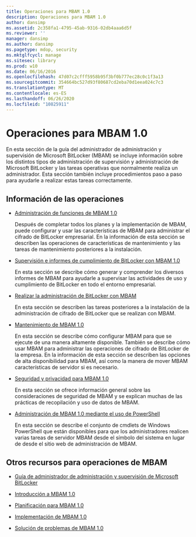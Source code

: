 ```yaml
---
title: Operaciones para MBAM 1.0
description: Operaciones para MBAM 1.0
author: dansimp
ms.assetid: 2c358fa1-4795-45ab-9316-02db4aaa6d5f
ms.reviewer: ''
manager: dansimp
ms.author: dansimp
ms.pagetype: mdop, security
ms.mktglfcycl: manage
ms.sitesec: library
ms.prod: w10
ms.date: 06/16/2016
ms.openlocfilehash: 47d07c2cfff5958b95f3bf0b777ec28c0c1f3a13
ms.sourcegitcommit: 354664bc527d93f80687cd2eba70d1eea024c7c3
ms.translationtype: MT
ms.contentlocale: es-ES
ms.lasthandoff: 06/26/2020
ms.locfileid: "10825911"
---
```

# Operaciones para MBAM 1.0


En esta sección de la guía del administrador de administración y supervisión de Microsoft BitLocker (MBAM) se incluye información sobre los distintos tipos de administración de supervisión y administración de Microsoft BitLocker y las tareas operativas que normalmente realiza un administrador. Esta sección también incluye procedimientos paso a paso para ayudarle a realizar estas tareas correctamente.

## Información de las operaciones


-   [Administración de funciones de MBAM 1.0](administering-mbam-10-features.md)

    Después de completar todos los planes y la implementación de MBAM, puede configurar y usar las características de MBAM para administrar el cifrado de BitLocker empresarial. En la información de esta sección se describen las operaciones de características de mantenimiento y las tareas de mantenimiento posteriores a la instalación.

-   [Supervisión e informes de cumplimiento de BitLocker con MBAM 1.0](monitoring-and-reporting-bitlocker-compliance-with-mbam-10.md)

    En esta sección se describe cómo generar y comprender los diversos informes de MBAM para ayudarle a supervisar las actividades de uso y cumplimiento de BitLocker en todo el entorno empresarial.

-   [Realizar la administración de BitLocker con MBAM](performing-bitlocker-management-with-mbam.md)

    En esta sección se describen las tareas posteriores a la instalación de la administración de cifrado de BitLocker que se realizan con MBAM.

-   [Mantenimiento de MBAM 1.0](maintaining-mbam-10.md)

    En esta sección se describe cómo configurar MBAM para que se ejecute de una manera altamente disponible. También se describe cómo usar MBAM para administrar las operaciones de cifrado de BitLocker de la empresa. En la información de esta sección se describen las opciones de alta disponibilidad para MBAM, así como la manera de mover MBAM características de servidor si es necesario.

-   [Seguridad y privacidad para MBAM 1.0](security-and-privacy-for-mbam-10.md)

    En esta sección se ofrece información general sobre las consideraciones de seguridad de MBAM y se explican muchas de las prácticas de recopilación y uso de datos de MBAM.

-   [Administración de MBAM 1.0 mediante el uso de PowerShell](administering-mbam-10-by-using-powershell.md)

    En esta sección se describe el conjunto de cmdlets de Windows PowerShell que están disponibles para que los administradores realicen varias tareas de servidor MBAM desde el símbolo del sistema en lugar de desde el sitio web de administración de MBAM.

## Otros recursos para operaciones de MBAM


-   [Guía de administrador de administración y supervisión de Microsoft BitLocker](index.md)

-   [Introducción a MBAM 1.0](getting-started-with-mbam-10.md)

-   [Planificación para MBAM 1.0](planning-for-mbam-10.md)

-   [Implementación de MBAM 1.0](deploying-mbam-10.md)

-   [Solución de problemas de MBAM 1.0](troubleshooting-mbam-10.md)

 

 





